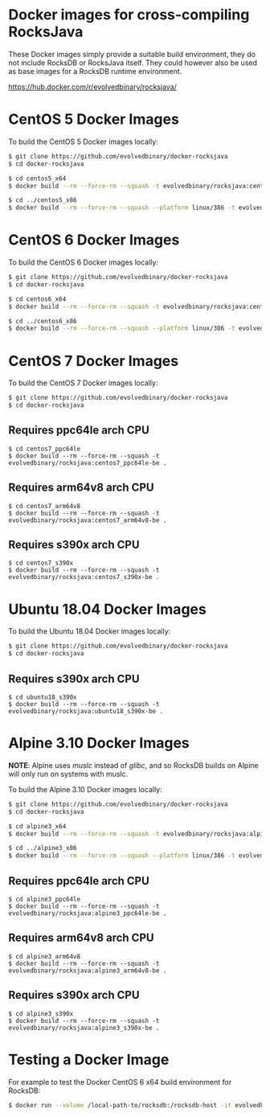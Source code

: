 # Docker images for cross-compiling RocksJava

These Docker images simply provide a suitable build environment, they do not
include RocksDB or RocksJava itself. They could however also be used as base
images for a RocksDB runtime environment.

https://hub.docker.com/r/evolvedbinary/rocksjava/

# CentOS 5 Docker Images
To build the CentOS 5 Docker images locally:

```bash
$ git clone https://github.com/evolvedbinary/docker-rocksjava
$ cd docker-rocksjava

$ cd centos5_x64
$ docker build --rm --force-rm --squash -t evolvedbinary/rocksjava:centos5_x64-be .

$ cd ../centos5_x86
$ docker build --rm --force-rm --squash --platform linux/386 -t evolvedbinary/rocksjava:centos5_x86-be .
```

# CentOS 6 Docker Images
To build the CentOS 6 Docker images locally:

```bash
$ git clone https://github.com/evolvedbinary/docker-rocksjava
$ cd docker-rocksjava

$ cd centos6_x64
$ docker build --rm --force-rm --squash -t evolvedbinary/rocksjava:centos6_x64-be .

$ cd ../centos6_x86
$ docker build --rm --force-rm --squash --platform linux/386 -t evolvedbinary/rocksjava:centos6_x86-be .
```

# CentOS 7 Docker Images
To build the CentOS 7 Docker images locally:
```bash
$ git clone https://github.com/evolvedbinary/docker-rocksjava
$ cd docker-rocksjava
```

## Requires ppc64le arch CPU
```
$ cd centos7_ppc64le
$ docker build --rm --force-rm --squash -t evolvedbinary/rocksjava:centos7_ppc64le-be .
```

## Requires arm64v8 arch CPU
```
$ cd centos7_arm64v8
$ docker build --rm --force-rm --squash -t evolvedbinary/rocksjava:centos7_arm64v8-be .
```

## Requires s390x arch CPU
```
$ cd centos7_s390x
$ docker build --rm --force-rm --squash -t evolvedbinary/rocksjava:centos7_s390x-be .
```

# Ubuntu 18.04 Docker Images
To build the Ubuntu 18.04 Docker images locally:
```bash
$ git clone https://github.com/evolvedbinary/docker-rocksjava
$ cd docker-rocksjava
```

## Requires s390x arch CPU
```
$ cd ubuntu18_s390x
$ docker build --rm --force-rm --squash -t evolvedbinary/rocksjava:ubuntu18_s390x-be .
```

# Alpine 3.10 Docker Images
**NOTE**: Alpine uses *muslc* instead of *glibc*, and so RocksDB builds on Alpine will only run on systems with muslc.

To build the Alpine 3.10 Docker images locally:

```bash
$ git clone https://github.com/evolvedbinary/docker-rocksjava
$ cd docker-rocksjava

$ cd alpine3_x64
$ docker build --rm --force-rm --squash -t evolvedbinary/rocksjava:alpine3_x64-be .

$ cd ../alpine3_x86
$ docker build --rm --force-rm --squash --platform linux/386 -t evolvedbinary/rocksjava:alpine3_x86-be .
```

## Requires ppc64le arch CPU
```
$ cd alpine3_ppc64le
$ docker build --rm --force-rm --squash -t evolvedbinary/rocksjava:alpine3_ppc64le-be .
```

## Requires arm64v8 arch CPU
```
$ cd alpine3_arm64v8
$ docker build --rm --force-rm --squash -t evolvedbinary/rocksjava:alpine3_arm64v8-be .
```

## Requires s390x arch CPU
```
$ cd alpine3_s390x
$ docker build --rm --force-rm --squash -t evolvedbinary/rocksjava:alpine3_s390x-be .
```

# Testing a Docker Image

For example to test the Docker CentOS 6 x64 build environment for RocksDB:

```bash
$ docker run --volume /local-path-to/rocksdb:/rocksdb-host -it evolvedbinary/rocksjava:centos6_x64-be /bin/bash
```

